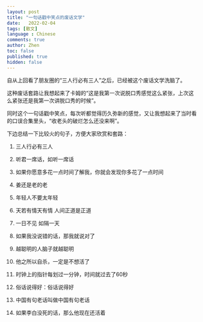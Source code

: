 ```yaml
---
layout: post
title: "一句话戳中笑点的废话文学"
date:   2022-02-04
tags: [散文]
language : Chinese
comments: true
author: Zhen
toc: false
published: true
hidden: false
---
```

自从上回看了朋友圈的“三人行必有三人”之后，已经被这个废话文学洗脑了。

这种废话套路让我想起来了卡姆的“这是我第一次说脱口秀感觉这么紧张，上次这么紧张还是我第一次讲脱口秀的时候”。

同时这个一句话戳中笑点，每次听都觉得历久弥新的感觉，又让我想起来了当时看的口误合集里头，“收老头的破烂怎么还没来啊”。

下边总结一下比较火的句子，方便大家欣赏和套路：

 1. 三人行必有三人
 2. 听君一席话，如听一席话
 3. 如果你愿意多花一点时间了解我，你就会发现你多花了一点时间
 4. 姜还是老的老
 5. 年轻人不要太年轻
 6. 天若有情天有情 人间正道是正道
 7. 一日不见 如隔一天

 8. 如果我没说错的话，那我就说对了
 9. 越聪明的人脑子就越聪明
 10. 他之所以自杀，一定是不想活了
 11. 时钟上的指针每划过一分钟，时间就过去了60秒
 12. 俗话说得好：俗话说得好
 13. 中国有句老话叫做中国有句老话
 14. 如果李白没死的话，那么他现在还活着


<!--stackedit_data:
eyJoaXN0b3J5IjpbLTE3Mjk5MDMwMzksMTU1MDgxMzIxMiwtNT
YwMzUwMTIsOTAwNjE3ODcwXX0=
-->